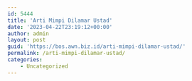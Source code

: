 ```yaml
---
id: 5444
title: 'Arti Mimpi Dilamar Ustad'
date: '2023-04-22T23:19:12+00:00'
author: admin
layout: post
guid: 'https://bos.awn.biz.id/arti-mimpi-dilamar-ustad/'
permalink: /arti-mimpi-dilamar-ustad/
categories:
    - Uncategorized
---
```


